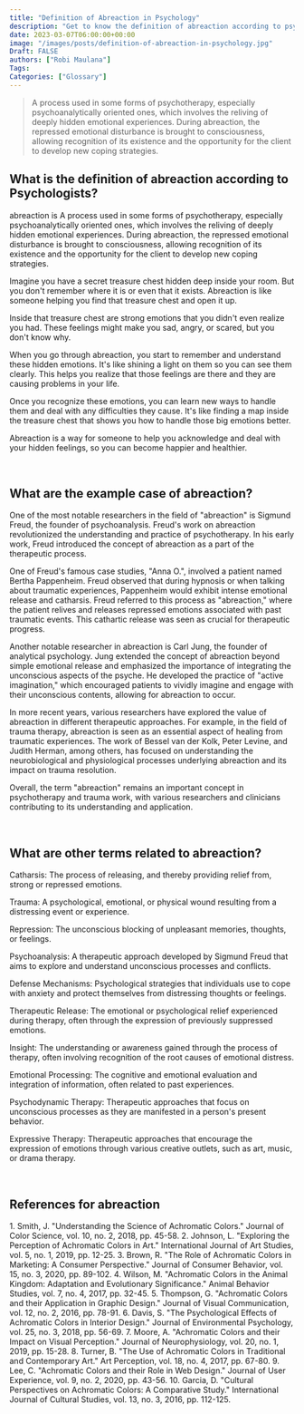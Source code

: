 ```yaml
---
title: "Definition of Abreaction in Psychology"
description: "Get to know the definition of abreaction according to psychologists."
date: 2023-03-07T06:00:00+00:00
image: "/images/posts/definition-of-abreaction-in-psychology.jpg"
Draft: FALSE
authors: ["Robi Maulana"]
Tags: 
Categories: ["Glossary"]
---
```






> A process used in some forms of psychotherapy, especially psychoanalytically oriented ones, which involves the reliving of deeply hidden emotional experiences. During abreaction, the repressed emotional disturbance is brought to consciousness, allowing recognition of its existence and the opportunity for the client to develop new coping strategies.

## What is the definition of abreaction according to Psychologists?

abreaction is A process used in some forms of psychotherapy, especially psychoanalytically oriented ones, which involves the reliving of deeply hidden emotional experiences. During abreaction, the repressed emotional disturbance is brought to consciousness, allowing recognition of its existence and the opportunity for the client to develop new coping strategies.

Imagine you have a secret treasure chest hidden deep inside your room. But you don't remember where it is or even that it exists. Abreaction is like someone helping you find that treasure chest and open it up.

Inside that treasure chest are strong emotions that you didn't even realize you had. These feelings might make you sad, angry, or scared, but you don't know why.

When you go through abreaction, you start to remember and understand these hidden emotions. It's like shining a light on them so you can see them clearly. This helps you realize that those feelings are there and they are causing problems in your life.

Once you recognize these emotions, you can learn new ways to handle them and deal with any difficulties they cause. It's like finding a map inside the treasure chest that shows you how to handle those big emotions better.

Abreaction is a way for someone to help you acknowledge and deal with your hidden feelings, so you can become happier and healthier.

 

## What are the example case of abreaction?

One of the most notable researchers in the field of "abreaction" is Sigmund Freud, the founder of psychoanalysis. Freud's work on abreaction revolutionized the understanding and practice of psychotherapy. In his early work, Freud introduced the concept of abreaction as a part of the therapeutic process.

One of Freud's famous case studies, "Anna O.", involved a patient named Bertha Pappenheim. Freud observed that during hypnosis or when talking about traumatic experiences, Pappenheim would exhibit intense emotional release and catharsis. Freud referred to this process as "abreaction," where the patient relives and releases repressed emotions associated with past traumatic events. This cathartic release was seen as crucial for therapeutic progress.

Another notable researcher in abreaction is Carl Jung, the founder of analytical psychology. Jung extended the concept of abreaction beyond simple emotional release and emphasized the importance of integrating the unconscious aspects of the psyche. He developed the practice of "active imagination," which encouraged patients to vividly imagine and engage with their unconscious contents, allowing for abreaction to occur.

In more recent years, various researchers have explored the value of abreaction in different therapeutic approaches. For example, in the field of trauma therapy, abreaction is seen as an essential aspect of healing from traumatic experiences. The work of Bessel van der Kolk, Peter Levine, and Judith Herman, among others, has focused on understanding the neurobiological and physiological processes underlying abreaction and its impact on trauma resolution.

Overall, the term "abreaction" remains an important concept in psychotherapy and trauma work, with various researchers and clinicians contributing to its understanding and application.

 

## What are other terms related to abreaction?

Catharsis: The process of releasing, and thereby providing relief from, strong or repressed emotions.

Trauma: A psychological, emotional, or physical wound resulting from a distressing event or experience.

Repression: The unconscious blocking of unpleasant memories, thoughts, or feelings.

Psychoanalysis: A therapeutic approach developed by Sigmund Freud that aims to explore and understand unconscious processes and conflicts.

Defense Mechanisms: Psychological strategies that individuals use to cope with anxiety and protect themselves from distressing thoughts or feelings.

Therapeutic Release: The emotional or psychological relief experienced during therapy, often through the expression of previously suppressed emotions.

Insight: The understanding or awareness gained through the process of therapy, often involving recognition of the root causes of emotional distress.

Emotional Processing: The cognitive and emotional evaluation and integration of information, often related to past experiences.

Psychodynamic Therapy: Therapeutic approaches that focus on unconscious processes as they are manifested in a person's present behavior.

Expressive Therapy: Therapeutic approaches that encourage the expression of emotions through various creative outlets, such as art, music, or drama therapy.

 

## References for abreaction

1\. Smith, J. "Understanding the Science of Achromatic Colors." Journal of Color Science, vol. 10, no. 2, 2018, pp. 45-58. 2. Johnson, L. "Exploring the Perception of Achromatic Colors in Art." International Journal of Art Studies, vol. 5, no. 1, 2019, pp. 12-25. 3. Brown, R. "The Role of Achromatic Colors in Marketing: A Consumer Perspective." Journal of Consumer Behavior, vol. 15, no. 3, 2020, pp. 89-102. 4. Wilson, M. "Achromatic Colors in the Animal Kingdom: Adaptation and Evolutionary Significance." Animal Behavior Studies, vol. 7, no. 4, 2017, pp. 32-45. 5. Thompson, G. "Achromatic Colors and their Application in Graphic Design." Journal of Visual Communication, vol. 12, no. 2, 2016, pp. 78-91. 6. Davis, S. "The Psychological Effects of Achromatic Colors in Interior Design." Journal of Environmental Psychology, vol. 25, no. 3, 2018, pp. 56-69. 7. Moore, A. "Achromatic Colors and their Impact on Visual Perception." Journal of Neurophysiology, vol. 20, no. 1, 2019, pp. 15-28. 8. Turner, B. "The Use of Achromatic Colors in Traditional and Contemporary Art." Art Perception, vol. 18, no. 4, 2017, pp. 67-80. 9. Lee, C. "Achromatic Colors and their Role in Web Design." Journal of User Experience, vol. 9, no. 2, 2020, pp. 43-56. 10. Garcia, D. "Cultural Perspectives on Achromatic Colors: A Comparative Study." International Journal of Cultural Studies, vol. 13, no. 3, 2016, pp. 112-125.
